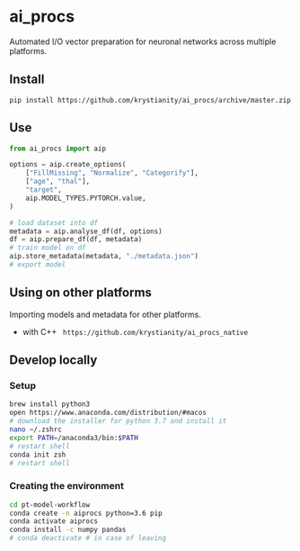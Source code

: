 # ai_procs

Automated I/O vector preparation for neuronal networks across multiple platforms.

## Install

`pip install https://github.com/krystianity/ai_procs/archive/master.zip`

## Use

```python
from ai_procs import aip

options = aip.create_options(
    ["FillMissing", "Normalize", "Categorify"],
    ["age", "thal"],
    "target",
    aip.MODEL_TYPES.PYTORCH.value,
)

# load dataset into df
metadata = aip.analyse_df(df, options)
df = aip.prepare_df(df, metadata)
# train model on df
aip.store_metadata(metadata, "./metadata.json")
# export model
```

## Using on other platforms

Importing models and metadata for other platforms.

* with C++ ` https://github.com/krystianity/ai_procs_native`

## Develop locally

### Setup

```bash
brew install python3
open https://www.anaconda.com/distribution/#macos
# download the installer for python 3.7 and install it
nano ~/.zshrc
export PATH=/anaconda3/bin:$PATH
# restart shell
conda init zsh
# restart shell
```

### Creating the environment

```bash
cd pt-model-workflow
conda create -n aiprocs python=3.6 pip
conda activate aiprocs
conda install -c numpy pandas
# conda deactivate # in case of leaving
```